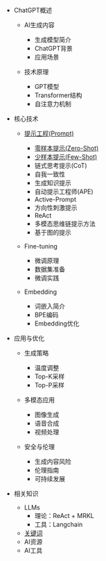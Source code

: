 <!-- _sidebar.md -->


* ChatGPT概述
  * AI生成内容
    * 生成模型简介
    * ChatGPT背景
    * 应用场景

  * 技术原理
    * GPT模型
    * Transformer结构
    * 自注意力机制

* 核心技术
  * [提示工程(Prompt)](/docs/prompt/prompt.md)
    * [零样本提示(Zero-Shot)](/docs/prompt/zero-shot.md)
    * [少样本提示(Few-Shot)](/docs/prompt/few-shot.md)
    * 链式思考提示(CoT)
    * 自我一致性
    * 生成知识提示
    * 自动提示工程师(APE)
    * Active-Prompt
    * 方向性刺激提示
    * ReAct
    * 多模态思维链提示方法
    * 基于图的提示


  * Fine-tuning
    * 微调原理
    * 数据集准备
    * 微调实践

  * Embedding
    * 词嵌入简介
    * BPE编码
    * Embedding优化

* 应用与优化
  * 生成策略
    * 温度调整
    * Top-K采样
    * Top-P采样

  * 多模态应用
    * 图像生成
    * 语音合成
    * 视频处理

  * 安全与伦理
    * 生成内容风险
    * 伦理指南
    * 可持续发展



* 相关知识
  * LLMs
    * 理论：ReAct + MRKL
    * 工具：Langchain
  * [关键词](/docs/关键词.md)
  * AI资源
  * AI工具


